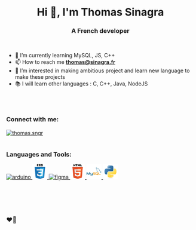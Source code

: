<h1 align="center">Hi 👋, I'm Thomas Sinagra</h1>
<h3 align="center">A French developer</h3>
<br>

- 🌱 I’m currently learning MySQL, JS, C++
- 📫 How to reach me **thomas@sinagra.fr**
- 👀 I’m interested in making ambitious project and learn new language to make these projects
- 📚 I will learn other languages : C, C++, Java, NodeJS


<br>

<h1>

<h3 align="left">Connect with me:</h3>
<p align="left">
<a href="https://instagram.com/thomas.sngr" target="blank"><img align="center" src="https://raw.githubusercontent.com/rahuldkjain/github-profile-readme-generator/master/src/images/icons/Social/instagram.svg" alt="thomas.sngr" height="30" width="40" /></a>
</p>

<h1>

<h3 align="left">Languages and Tools:</h3>
<p align="left"> <a href="https://www.arduino.cc/" target="_blank" rel="noreferrer"> <img src="https://cdn.worldvectorlogo.com/logos/arduino-1.svg" alt="arduino" width="40" height="40"/> </a> <a href="https://www.w3schools.com/css/" target="_blank" rel="noreferrer"> <img src="https://raw.githubusercontent.com/devicons/devicon/master/icons/css3/css3-original-wordmark.svg" alt="css3" width="40" height="40"/> </a> <a href="https://www.figma.com/" target="_blank" rel="noreferrer"> <img src="https://www.vectorlogo.zone/logos/figma/figma-icon.svg" alt="figma" width="40" height="40"/> </a> <a href="https://www.w3.org/html/" target="_blank" rel="noreferrer"> <img src="https://raw.githubusercontent.com/devicons/devicon/master/icons/html5/html5-original-wordmark.svg" alt="html5" width="40" height="40"/> </a> <a href="https://www.mysql.com/" target="_blank" rel="noreferrer"> <img src="https://raw.githubusercontent.com/devicons/devicon/master/icons/mysql/mysql-original-wordmark.svg" alt="mysql" width="40" height="40"/> </a> <a href="https://www.python.org" target="_blank" rel="noreferrer"> <img src="https://raw.githubusercontent.com/devicons/devicon/master/icons/python/python-original.svg" alt="python" width="40" height="40"/> </a> </p>
<h1></h1>
<br><br>
<h3>❤️🥖</h3>
